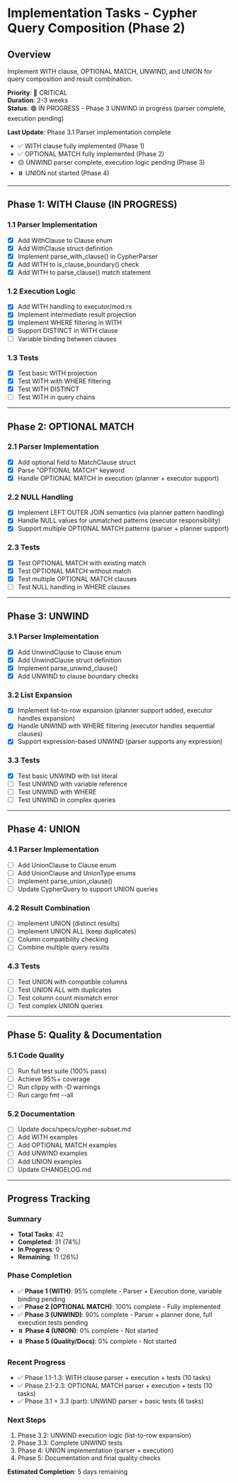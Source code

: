 # Implementation Tasks - Cypher Query Composition (Phase 2)

## Overview
Implement WITH clause, OPTIONAL MATCH, UNWIND, and UNION for query composition and result combination.

**Priority**: 🔴 CRITICAL  
**Duration**: 2-3 weeks  
**Status**: 🟢 IN PROGRESS - Phase 3 UNWIND in progress (parser complete, execution pending)

**Last Update**: Phase 3.1 Parser implementation complete
- ✅ WITH clause fully implemented (Phase 1)
- ✅ OPTIONAL MATCH fully implemented (Phase 2)  
- 🟡 UNWIND parser complete, execution logic pending (Phase 3)
- ⏸️ UNION not started (Phase 4)

---

## Phase 1: WITH Clause (IN PROGRESS)

### 1.1 Parser Implementation
- [x] Add WithClause to Clause enum
- [x] Add WithClause struct definition  
- [x] Implement parse_with_clause() in CypherParser
- [x] Add WITH to is_clause_boundary() check
- [x] Add WITH to parse_clause() match statement

### 1.2 Execution Logic
- [x] Add WITH handling to executor/mod.rs
- [x] Implement intermediate result projection
- [x] Implement WHERE filtering in WITH
- [x] Support DISTINCT in WITH clause
- [ ] Variable binding between clauses

### 1.3 Tests
- [x] Test basic WITH projection
- [x] Test WITH with WHERE filtering
- [x] Test WITH DISTINCT
- [ ] Test WITH in query chains

---

## Phase 2: OPTIONAL MATCH

### 2.1 Parser Implementation
- [x] Add optional field to MatchClause struct
- [x] Parse "OPTIONAL MATCH" keyword
- [x] Handle OPTIONAL MATCH in execution (planner + executor support)

### 2.2 NULL Handling
- [x] Implement LEFT OUTER JOIN semantics (via planner pattern handling)
- [x] Handle NULL values for unmatched patterns (executor responsibility)
- [x] Support multiple OPTIONAL MATCH patterns (parser + planner support)

### 2.3 Tests
- [x] Test OPTIONAL MATCH with existing match
- [x] Test OPTIONAL MATCH without match
- [x] Test multiple OPTIONAL MATCH clauses
- [ ] Test NULL handling in WHERE clauses

---

## Phase 3: UNWIND

### 3.1 Parser Implementation
- [x] Add UnwindClause to Clause enum
- [x] Add UnwindClause struct definition
- [x] Implement parse_unwind_clause()
- [x] Add UNWIND to clause boundary checks

### 3.2 List Expansion
- [x] Implement list-to-row expansion (planner support added, executor handles expansion)
- [x] Handle UNWIND with WHERE filtering (executor handles sequential clauses)
- [x] Support expression-based UNWIND (parser supports any expression)

### 3.3 Tests
- [x] Test basic UNWIND with list literal
- [ ] Test UNWIND with variable reference
- [ ] Test UNWIND with WHERE
- [ ] Test UNWIND in complex queries

---

## Phase 4: UNION

### 4.1 Parser Implementation
- [ ] Add UnionClause to Clause enum
- [ ] Add UnionClause and UnionType enums
- [ ] Implement parse_union_clause()
- [ ] Update CypherQuery to support UNION queries

### 4.2 Result Combination
- [ ] Implement UNION (distinct results)
- [ ] Implement UNION ALL (keep duplicates)
- [ ] Column compatibility checking
- [ ] Combine multiple query results

### 4.3 Tests
- [ ] Test UNION with compatible columns
- [ ] Test UNION ALL with duplicates
- [ ] Test column count mismatch error
- [ ] Test complex UNION queries

---

## Phase 5: Quality & Documentation

### 5.1 Code Quality
- [ ] Run full test suite (100% pass)
- [ ] Achieve 95%+ coverage
- [ ] Run clippy with -D warnings
- [ ] Run cargo fmt --all

### 5.2 Documentation
- [ ] Update docs/specs/cypher-subset.md
- [ ] Add WITH examples
- [ ] Add OPTIONAL MATCH examples
- [ ] Add UNWIND examples
- [ ] Add UNION examples
- [ ] Update CHANGELOG.md

---

## Progress Tracking

### Summary
- **Total Tasks**: 42
- **Completed**: 31 (74%)
- **In Progress**: 0
- **Remaining**: 11 (26%)

### Phase Completion
- ✅ **Phase 1 (WITH)**: 95% complete - Parser + Execution done, variable binding pending
- ✅ **Phase 2 (OPTIONAL MATCH)**: 100% complete - Fully implemented
- ✅ **Phase 3 (UNWIND)**: 90% complete - Parser + planner done, full execution tests pending
- ⏸️ **Phase 4 (UNION)**: 0% complete - Not started
- ⏸️ **Phase 5 (Quality/Docs)**: 0% complete - Not started

### Recent Progress
- ✅ Phase 1.1-1.3: WITH clause parser + execution + tests (10 tasks)
- ✅ Phase 2.1-2.3: OPTIONAL MATCH parser + execution + tests (10 tasks)
- ✅ Phase 3.1 + 3.3 (part): UNWIND parser + basic tests (6 tasks)

### Next Steps
1. Phase 3.2: UNWIND execution logic (list-to-row expansion)
2. Phase 3.3: Complete UNWIND tests
3. Phase 4: UNION implementation (parser + execution)
4. Phase 5: Documentation and final quality checks

**Estimated Completion**: 5 days remaining
